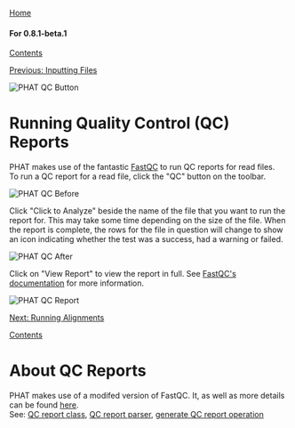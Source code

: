 [Home](https://chgibb.github.io/PHATDocs/)

#### For 0.8.1-beta.1
[Contents](https://chgibb.github.io/PHATDocs/docs/releases/0.8.1-beta.1/home)

[Previous: Inputting Files](https://chgibb.github.io/PHATDocs/docs/releases/0.8.1-beta.1/inputtingFiles)

![PHAT QC Button](https://chgibb.github.io//PHATDocs/docs/releases/0.8.1-beta.1/QCButton.png)

# Running Quality Control (QC) Reports
PHAT makes use of the fantastic [FastQC](https://www.bioinformatics.babraham.ac.uk/projects/fastqc/) to run QC reports for read files.  
To run a QC report for a read file, click the "QC" button on the toolbar.

![PHAT QC Before](https://chgibb.github.io//PHATDocs/docs/releases/0.8.1-beta.1/preQC.png)

Click "Click to Analyze" beside the name of the file that you want to run the report for. This may take some time depending on the size of the file. When the report is complete, the rows for the file in question will change to show an icon indicating whether the test was a success, had a warning or failed.

![PHAT QC After](https://chgibb.github.io//PHATDocs/docs/releases/0.8.1-beta.1/postQC.png)

Click on "View Report" to view the report in full. See [FastQC's documentation](https://www.bioinformatics.babraham.ac.uk/projects/fastqc/Help/) for more information.

![PHAT QC Report](https://chgibb.github.io//PHATDocs/docs/releases/0.8.1-beta.1/QCReport.png)

[Next: Running Alignments](https://chgibb.github.io/PHATDocs/docs/releases/0.8.1-beta.1/runningAlignments)

[Contents](https://chgibb.github.io/PHATDocs/docs/releases/0.8.1-beta.1/home)


# About QC Reports
PHAT makes use of a modifed version of FastQC. It, as well as more details can be found [here](https://github.com/chgibb/FastQC0.11.5).  
See: [QC report class](https://github.com/chgibb/PHAT/blob/0.8.1-beta.1/src/req/QCData.ts), [QC report parser](https://github.com/chgibb/PHAT/blob/0.8.1-beta.1/QCReportSummary.ts), [generate QC report operation](https://github.com/chgibb/PHAT/blob/0.8.1-beta.1/src/req/operations/GenerateQCReport.ts)
